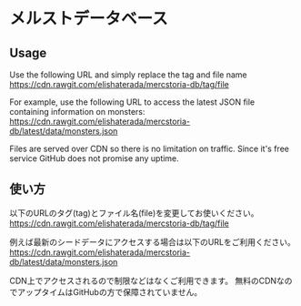 # メルストデータベース

## Usage

Use the following URL and simply replace the tag and file name
https://cdn.rawgit.com/elishaterada/mercstoria-db/tag/file

For example, use the following URL to access the latest JSON file containing information on monsters:
https://cdn.rawgit.com/elishaterada/mercstoria-db/latest/data/monsters.json

Files are served over CDN so there is no limitation on traffic.
Since it's free service GitHub does not promise any uptime.

## 使い方

以下のURLのタグ(tag)とファイル名(file)を変更してお使いください。
https://cdn.rawgit.com/elishaterada/mercstoria-db/tag/file

例えば最新のシードデータにアクセスする場合は以下のURLをご利用ください。
https://cdn.rawgit.com/elishaterada/mercstoria-db/latest/data/monsters.json

CDN上でアクセスされるので制限などはなくご利用できます。
無料のCDNなのでアップタイムはGitHubの方で保障されていません。
